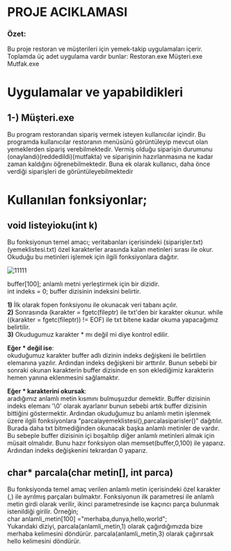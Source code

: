 # PROJE ACIKLAMASI
### Özet:
Bu proje restoran ve müşterileri için yemek-takip uygulamaları içerir. Toplamda üç adet uygulama vardır bunlar:
Restoran.exe
Müşteri.exe
Mutfak.exe

# Uygulamalar ve yapabildikleri

## 1-) Müşteri.exe
Bu program restorandan sipariş vermek isteyen kullanıcılar içindir. Bu programda kullanıcılar restoranın menüsünü
görüntüleyip mevcut olan yemeklerden sipariş verebilmektedir. Vermiş olduğu siparişin durumunu (onaylandı)(reddedildi)(mutfakta) ve 
siparişinin hazırlanmasına ne kadar zaman kaldığını öğrenebilmektedir. Buna ek olarak kullanıcı, daha önce verdiği siparişleri de görüntüleyebilmektedir

# Kullanılan fonksiyonlar;
## void listeyioku(int k)
Bu fonksiyonun temel amacı; veritabanları içerisindeki (siparişler.txt)(yemeklistesi.txt) özel karakterler arasında kalan metinleri sırası ile okur. Okuduğu bu
metinleri işlemek için ilgili fonksiyonlara dağıtır.

![11111](https://github.com/2memory333/programming2proje/assets/63019122/fc70f76e-b434-43fa-8194-7e13f2b76075)

buffer[100]; anlamlı metni yerleştirmek için bir dizidir.<br>
int indeks = 0; buffer dizisinin indeksini belirtir.

**1)** İlk olarak fopen fonksiyonu ile okunacak veri tabanı açılır. <br>
**2)** Sonrasında (karakter = fgetc(fileptr) ile txt'den bir karakter okunur.  while ((karakter = fgetc(fileptr)) != EOF) ile txt bitene kadar okuma yapacağımız belirtilir. <br>
**3)** Okudugumuz karakter * mı değil mi diye kontrol edilir.

**Eğer * değil ise**:<br>
okuduğumuz karakter buffer adlı dizinin indeks değişkeni ile belirtilen elemanına yazılır. Ardından indeks değişkeni
bir arttırılır. Bunun sebebi bir sonraki okunan karakterin buffer dizisinde en son eklediğimiz karakterin hemen yanına eklenmesini sağlamaktır.

**Eğer * karakterini okursak**:<br>
aradığımız anlamlı metin kısmını bulmuşuzdur demektir. Buffer dizisinin indeks elemanı '\0' olarak ayarlanır bunun sebebi artık buffer dizisinin bittiğini göstermektir.
Ardından okuduğumuz bu anlamlı metin işlenmek üzere ilgili fonksiyonlara "parcalayemeklistesi(),parcalasiparisler()" dağıtılır. Burada daha txt bitmediğinden okunacak başka anlamlı metinler de vardır. 
Bu sebeple buffer dizisinin içi boşaltılıp diğer anlamlı metinleri almak için müsait olmalıdır. Bunu hazır fonksiyon olan memset(buffer,0,100) ile yaparız. Ardından indeks değişkenini tekrardan 0 yaparız. 

## char* parcala(char metin[], int parca)
Bu fonksiyonda temel amaç verilen anlamlı metin içerisindeki özel karakter (,) ile ayrılmış parçaları bulmaktır. Fonksiyonun ilk parametresi ile anlamlı metin girdi olarak verilir, ikinci parametresinde ise kaçıncı parça bulunmak istenildiği girilir. Örneğin; <br> char anlamli_metin[100] ="merhaba,dunya,hello,world"; <br> 
Yukarıdaki diziyi, parcala(anlamli_metin,1) olarak çağırdığımızda bize merhaba kelimesini döndürür. parcala(anlamli_metin,3) olarak çağırırsak hello kelimesini döndürür. 